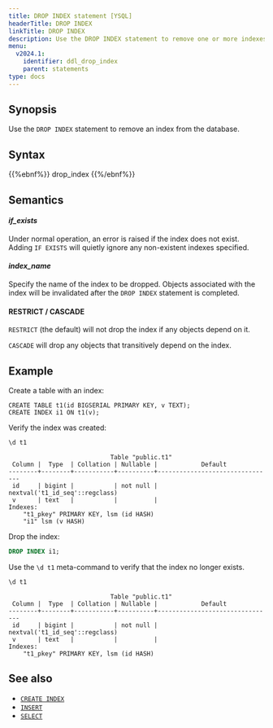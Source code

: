 ```yaml
---
title: DROP INDEX statement [YSQL]
headerTitle: DROP INDEX
linkTitle: DROP INDEX
description: Use the DROP INDEX statement to remove one or more indexes from the database.
menu:
  v2024.1:
    identifier: ddl_drop_index
    parent: statements
type: docs
---
```


## Synopsis

Use the `DROP INDEX` statement to remove an index from the database.

## Syntax

{{%ebnf%}}
  drop_index
{{%/ebnf%}}

## Semantics

#### *if_exists*

Under normal operation, an error is raised if the index does not exist.  Adding `IF EXISTS` will quietly ignore any non-existent indexes specified.

#### *index_name*

Specify the name of the index to be dropped. Objects associated with the index will be invalidated after the `DROP INDEX` statement is completed.

#### RESTRICT / CASCADE

`RESTRICT` (the default) will not drop the index if any objects depend on it.

`CASCADE` will drop any objects that transitively depend on the index.

## Example

Create a table with an index:

```plpgsql
CREATE TABLE t1(id BIGSERIAL PRIMARY KEY, v TEXT);
CREATE INDEX i1 ON t1(v);
```

Verify the index was created:

```sql
\d t1
```

```output
                            Table "public.t1"
 Column |  Type  | Collation | Nullable |            Default             
--------+--------+-----------+----------+--------------------------------
 id     | bigint |           | not null | nextval('t1_id_seq'::regclass)
 v      | text   |           |          | 
Indexes:
    "t1_pkey" PRIMARY KEY, lsm (id HASH)
    "i1" lsm (v HASH)
```

Drop the index:

```sql
DROP INDEX i1;
```

Use the `\d t1` meta-command to verify that the index no longer exists.

```sql
\d t1
```

```output
                            Table "public.t1"
 Column |  Type  | Collation | Nullable |            Default             
--------+--------+-----------+----------+--------------------------------
 id     | bigint |           | not null | nextval('t1_id_seq'::regclass)
 v      | text   |           |          | 
Indexes:
    "t1_pkey" PRIMARY KEY, lsm (id HASH)
```

## See also

- [`CREATE INDEX`](../ddl_create_index)
- [`INSERT`](../dml_insert)
- [`SELECT`](../dml_select/)
